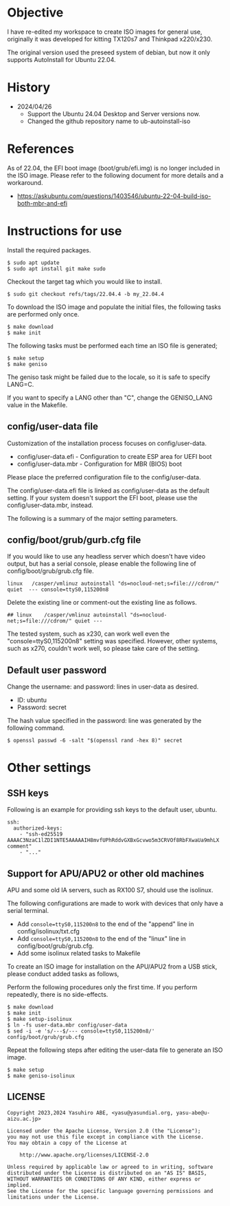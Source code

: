 Objective
=========

I have re-edited my workspace to create ISO images for general use, originally it was developed for kitting TX120s7 and Thinkpad x220/x230.

The original version used the preseed system of debian, but now it only supports AutoInstall for Ubuntu 22.04.

History
=======

* 2024/04/26
  * Support the Ubuntu 24.04 Desktop and Server versions now.
  * Changed the github repository name to ub-autoinstall-iso

References
==========

As of 22.04, the EFI boot image (boot/grub/efi.img) is no longer included in the ISO image.
Please refer to the following document for more details and a workaround.

* https://askubuntu.com/questions/1403546/ubuntu-22-04-build-iso-both-mbr-and-efi

Instructions for use
====================

Install the required packages.

    $ sudo apt update
    $ sudo apt install git make sudo

Checkout the target tag which you would like to install.

    $ sudo git checkout refs/tags/22.04.4 -b my_22.04.4

To download the ISO image and populate the initial files, the following tasks are performed only once.

    $ make download
    $ make init

The following tasks must be performed each time an ISO file is generated;

    $ make setup
    $ make geniso

The geniso task might be failed due to the locale, so it is safe to specify LANG=C.

If you want to specify a LANG other than "C", change the GENISO_LANG value in the Makefile.

config/user-data file
---------------------

Customization of the installation process focuses on config/user-data.

* config/user-data.efi - Configuration to create ESP area for UEFI boot
* config/user-data.mbr - Configuration for MBR (BIOS) boot

Please place the preferred configuration file to the config/user-data.

The config/user-data.efi file is linked as config/user-data as the default setting.
If your system doesn't support the EFI boot, please use the config/user-data.mbr, instead.

The following is a summary of the major setting parameters.

config/boot/grub/gurb.cfg file
------------------------------

If you would like to use any headless server which doesn't have video output, but has a serial console, please enable the following line of config/boot/grub/grub.cfg file.

    linux	/casper/vmlinuz autoinstall "ds=nocloud-net;s=file:///cdrom/" quiet  --- console=ttyS0,115200n8

Delete the existing line or comment-out the existing line as follows.

    ## linux	/casper/vmlinuz autoinstall "ds=nocloud-net;s=file:///cdrom/" quiet ---

The tested system, such as x230, can work well even the "console=ttyS0,115200n8" setting was specified.
However, other systems, such as x270, couldn't work well, so please take care of the setting.

Default user password
---------------------

Change the username: and password: lines in user-data as desired.

* ID: ubuntu
* Password: secret

The hash value specified in the password: line was generated by the following command.

    $ openssl passwd -6 -salt "$(openssl rand -hex 8)" secret

Other settings
==============

SSH keys
--------

Following is an example for providing ssh keys to the default user, ubuntu.

    ssh:
      authorized-keys:
        - "ssh-ed25519 AAAAC3NzaC1lZDI1NTE5AAAAAIH8mvfUPhRddvGXBxGcvwo5m3CRVOf8RbFXwaUa9mhLX comment"
        - "..."

Support for APU/APU2 or other old machines
------------------------------------------

APU and some old IA servers, such as RX100 S7, should use the isolinux.

The following configurations are made to work with devices that only have a serial terminal.

* Add ``console=ttyS0,115200n8`` to the end of the "append" line in config/isolinux/txt.cfg
* Add ``console=ttyS0,115200n8`` to the end of the "linux" line in config/boot/grub/grub.cfg.
* Add some isolinux related tasks to Makefile

To create an ISO image for installation on the APU/APU2 from a USB stick, please conduct added tasks as follows,

Perform the following procedures only the first time.
If you perform repeatedly, there is no side-effects.

    $ make download
    $ make init
    $ make setup-isolinux
    $ ln -fs user-data.mbr config/user-data
    $ sed -i -e 's/---$/--- console=ttyS0,115200n8/' config/boot/grub/grub.cfg

Repeat the following steps after editing the user-data file to generate an ISO image.

    $ make setup
    $ make geniso-isolinux

LICENSE
-------

    Copyright 2023,2024 Yasuhiro ABE, <yasu@yasundial.org, yasu-abe@u-aizu.ac.jp>

    Licensed under the Apache License, Version 2.0 (the "License");
    you may not use this file except in compliance with the License.
    You may obtain a copy of the License at

        http://www.apache.org/licenses/LICENSE-2.0

    Unless required by applicable law or agreed to in writing, software
    distributed under the License is distributed on an "AS IS" BASIS,
    WITHOUT WARRANTIES OR CONDITIONS OF ANY KIND, either express or implied.
    See the License for the specific language governing permissions and
    limitations under the License.

